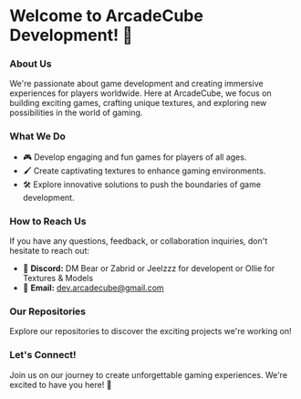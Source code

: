 # Welcome to ArcadeCube Development! 👋

### About Us
We're passionate about game development and creating immersive experiences for players worldwide. Here at ArcadeCube, we focus on building exciting games, crafting unique textures, and exploring new possibilities in the world of gaming.

### What We Do
- 🎮 Develop engaging and fun games for players of all ages.
- 🖌️ Create captivating textures to enhance gaming environments.
- 🛠️ Explore innovative solutions to push the boundaries of game development.

### How to Reach Us
If you have any questions, feedback, or collaboration inquiries, don't hesitate to reach out:
- 📱 **Discord:** DM Bear or Zabrid or Jeelzzz for developent or Ollie for Textures & Models
- 📧 **Email:** dev.arcadecube@gmail.com

### Our Repositories
Explore our repositories to discover the exciting projects we're working on!

### Let's Connect!
Join us on our journey to create unforgettable gaming experiences. We're excited to have you here! 🚀
